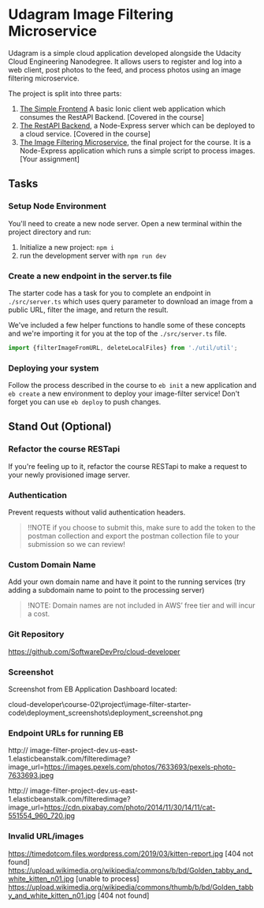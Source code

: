 # Udagram Image Filtering Microservice

Udagram is a simple cloud application developed alongside the Udacity Cloud Engineering Nanodegree. It allows users to register and log into a web client, post photos to the feed, and process photos using an image filtering microservice.

The project is split into three parts:
1. [The Simple Frontend](https://github.com/udacity/cloud-developer/tree/master/course-02/exercises/udacity-c2-frontend)
A basic Ionic client web application which consumes the RestAPI Backend. [Covered in the course]
2. [The RestAPI Backend](https://github.com/udacity/cloud-developer/tree/master/course-02/exercises/udacity-c2-restapi), a Node-Express server which can be deployed to a cloud service. [Covered in the course]
3. [The Image Filtering Microservice](https://github.com/udacity/cloud-developer/tree/master/course-02/project/image-filter-starter-code), the final project for the course. It is a Node-Express application which runs a simple script to process images. [Your assignment]

## Tasks

### Setup Node Environment

You'll need to create a new node server. Open a new terminal within the project directory and run:

1. Initialize a new project: `npm i`
2. run the development server with `npm run dev`

### Create a new endpoint in the server.ts file

The starter code has a task for you to complete an endpoint in `./src/server.ts` which uses query parameter to download an image from a public URL, filter the image, and return the result.

We've included a few helper functions to handle some of these concepts and we're importing it for you at the top of the `./src/server.ts`  file.

```typescript
import {filterImageFromURL, deleteLocalFiles} from './util/util';
```

### Deploying your system

Follow the process described in the course to `eb init` a new application and `eb create` a new environment to deploy your image-filter service! Don't forget you can use `eb deploy` to push changes.

## Stand Out (Optional)

### Refactor the course RESTapi

If you're feeling up to it, refactor the course RESTapi to make a request to your newly provisioned image server.

### Authentication

Prevent requests without valid authentication headers.
> !!NOTE if you choose to submit this, make sure to add the token to the postman collection and export the postman collection file to your submission so we can review!

### Custom Domain Name

Add your own domain name and have it point to the running services (try adding a subdomain name to point to the processing server)
> !NOTE: Domain names are not included in AWS’ free tier and will incur a cost.

### Git Repository

https://github.com/SoftwareDevPro/cloud-developer

### Screenshot

Screenshot from EB Application Dashboard located:

cloud-developer\course-02\project\image-filter-starter-code\deployment_screenshots\deployment_screenshot.png

### Endpoint URLs for running EB

http://
image-filter-project-dev.us-east-1.elasticbeanstalk.com/filteredimage?image_url=https://images.pexels.com/photos/7633693/pexels-photo-7633693.jpeg

http://
image-filter-project-dev.us-east-1.elasticbeanstalk.com/filteredimage?image_url=https://cdn.pixabay.com/photo/2014/11/30/14/11/cat-551554_960_720.jpg


### Invalid URL/images

https://timedotcom.files.wordpress.com/2019/03/kitten-report.jpg [404 not found]
https://upload.wikimedia.org/wikipedia/commons/b/bd/Golden_tabby_and_white_kitten_n01.jpg [unable to process]
https://upload.wikimedia.org/wikipedia/commons/thumb/b/bd/Golden_tabby_and_white_kitten_n01.jpg [404 not found]
